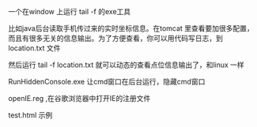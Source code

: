 一个在window 上运行 tail -f 的exe工具

比如java后台读取手机传过来的实时坐标信息。在tomcat 里查看要加很多配置，而且有很多无关的信息输出。为了方便查看，你可以用代码写日志，到location.txt 文件

然后运行 tail -f location.txt 就可以动态的查看点位信息输出了，和linux 一样


RunHiddenConsole.exe 让cmd窗口在后台运行，隐藏cmd窗口


openIE.reg   ,在谷歌浏览器中打开IE的注册文件

test.html 示例

